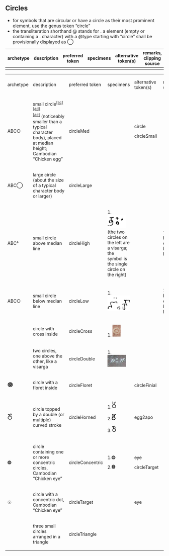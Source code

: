 ## Circles
- for symbols that are circular or have a circle as their most prominent element, use the genus token “circle”
- the transliteration shorthand @ stands for <g type="circle">.</g>
a <g> element (empty or containing a . character) with a @type starting with “circle” shall be provisionally displayed as ◯

|archetype|description|preferred token|specimens|alternative token(s)|remarks, clipping source|
|:-----:|:-----:|:-----:|:-----:|:-----:|:-----:|
|||||||

<table class="c52"><tbody><tr class="c16"><td class="c23" colspan="1" rowspan="1"><p class="c4"><span class="c1">archetype</span></p></td><td class="c32" colspan="1" rowspan="1"><p class="c4"><span class="c1">description</span></p></td><td class="c34" colspan="1" rowspan="1"><p class="c4"><span class="c1">preferred token</span></p></td><td class="c39" colspan="1" rowspan="1"><p class="c4"><span class="c1">specimens</span></p></td><td class="c39" colspan="1" rowspan="1"><p class="c4"><span class="c1">alternative token(s)</span></p></td><td class="c17" colspan="1" rowspan="1"><p class="c4"><span class="c1">remarks, clipping source</span></p></td></tr><tr class="c5"><td class="c8" colspan="1" rowspan="1"><p class="c4"><span class="c1">ABC&#9675;</span></p></td><td class="c33" colspan="1" rowspan="1"><p class="c4"><span class="c3 c25">small circle</span><sup><a href="#cmnt29" id="cmnt_ref29">[ac]</a></sup><sup><a href="#cmnt30" id="cmnt_ref30">[ad]</a></sup><sup><a href="#cmnt31" id="cmnt_ref31">[ae]</a></sup><span class="c1">&nbsp;(noticeably smaller than a typical character body), placed at median height; Cambodian &ldquo;Chicken egg&rdquo;</span></p></td><td class="c18" colspan="1" rowspan="1"><p class="c4"><span class="c1">circleMed</span></p></td><td class="c6" colspan="1" rowspan="1"><p class="c4 c21"><span class="c1"></span></p></td><td class="c6" colspan="1" rowspan="1"><p class="c4"><span class="c1">circle</span></p><p class="c4"><span class="c1">circleSmall</span></p></td><td class="c24" colspan="1" rowspan="1"><p class="c4 c21"><span class="c0"></span></p></td></tr><tr class="c5"><td class="c8" colspan="1" rowspan="1"><p class="c4"><span class="c1">ABC&#9711;</span></p></td><td class="c33" colspan="1" rowspan="1"><p class="c4"><span class="c1">large circle (about the size of a typical character body or larger)</span></p></td><td class="c18" colspan="1" rowspan="1"><p class="c4"><span class="c1">circleLarge</span></p></td><td class="c6" colspan="1" rowspan="1"><p class="c4 c21"><span class="c1"></span></p></td><td class="c6" colspan="1" rowspan="1"><p class="c4 c21"><span class="c1"></span></p></td><td class="c24" colspan="1" rowspan="1"><p class="c4 c21"><span class="c0"></span></p></td></tr><tr class="c5"><td class="c8" colspan="1" rowspan="1"><p class="c4"><span class="c1">ABC&deg;</span></p></td><td class="c33" colspan="1" rowspan="1"><p class="c4"><span class="c1">small circle above median line</span></p></td><td class="c18" colspan="1" rowspan="1"><p class="c4"><span class="c1">circleHigh</span></p></td><td class="c6" colspan="1" rowspan="1"><p class="c4"><span class="c3 c25">1. </span><span style="overflow: hidden; display: inline-block; margin: 0.00px 0.00px; border: 0.00px solid #000000; transform: rotate(0.00rad) translateZ(0px); -webkit-transform: rotate(0.00rad) translateZ(0px); width: 59.21px; height: 43.42px;"><img alt="" src="images/image33.png" style="width: 59.21px; height: 43.42px; margin-left: 0.00px; margin-top: 0.00px; transform: rotate(0.00rad) translateZ(0px); -webkit-transform: rotate(0.00rad) translateZ(0px);" title=""></span><span class="c1">(the two circles on the left are a visarga; the symbol is the single circle on the right)</span></p></td><td class="c6" colspan="1" rowspan="1"><p class="c4 c21"><span class="c1"></span></p></td><td class="c24" colspan="1" rowspan="1"><p class="c4"><span class="c0">1. tfb-badamicalukya-epigraphy/CalE01-Makarappi-Pulakesin2</span></p></td></tr><tr class="c5"><td class="c8" colspan="1" rowspan="1"><p class="c4"><span class="c3 c25">ABC</span><span class="c3 c25 c53">&#9675;</span></p></td><td class="c33" colspan="1" rowspan="1"><p class="c4"><span class="c1">small circle below median line</span></p></td><td class="c18" colspan="1" rowspan="1"><p class="c4"><span class="c1">circleLow</span></p></td><td class="c6" colspan="1" rowspan="1"><p class="c4"><span class="c3 c25">1. </span><span style="overflow: hidden; display: inline-block; margin: 0.00px 0.00px; border: 0.00px solid #000000; transform: rotate(0.00rad) translateZ(0px); -webkit-transform: rotate(0.00rad) translateZ(0px); width: 71.41px; height: 48.90px;"><img alt="" src="images/image43.png" style="width: 71.41px; height: 48.90px; margin-left: 0.00px; margin-top: 0.00px; transform: rotate(0.00rad) translateZ(0px); -webkit-transform: rotate(0.00rad) translateZ(0px);" title=""></span></p></td><td class="c6" colspan="1" rowspan="1"><p class="c4"><span class="c1">&nbsp;</span></p></td><td class="c24" colspan="1" rowspan="1"><p class="c4"><span class="c0">1. tfb-badamicalukya-epigraphy/CalE01-Makarappi-Pulakesin2</span></p></td></tr><tr class="c5"><td class="c8" colspan="1" rowspan="1"><p class="c4 c21"><span class="c1"></span></p></td><td class="c33" colspan="1" rowspan="1"><p class="c4"><span class="c1">circle with cross inside</span></p></td><td class="c18" colspan="1" rowspan="1"><p class="c4"><span class="c1">circleCross</span></p></td><td class="c6" colspan="1" rowspan="1"><p class="c4"><span class="c3 c25">1. </span><span style="overflow: hidden; display: inline-block; margin: 0.00px 0.00px; border: 0.00px solid #000000; transform: rotate(0.00rad) translateZ(0px); -webkit-transform: rotate(0.00rad) translateZ(0px); width: 25.81px; height: 37.54px;"><img alt="" src="images/image32.png" style="width: 25.81px; height: 37.54px; margin-left: 0.00px; margin-top: 0.00px; transform: rotate(0.00rad) translateZ(0px); -webkit-transform: rotate(0.00rad) translateZ(0px);" title=""></span></p></td><td class="c6" colspan="1" rowspan="1"><p class="c4"><span class="c1">&nbsp;</span></p></td><td class="c24" colspan="1" rowspan="1"><p class="c4"><span class="c0">&nbsp;</span></p></td></tr><tr class="c5"><td class="c8" colspan="1" rowspan="1"><p class="c4 c21"><span class="c1"></span></p></td><td class="c33" colspan="1" rowspan="1"><p class="c4"><span class="c1">two circles, one above the other, like a visarga</span></p></td><td class="c18" colspan="1" rowspan="1"><p class="c4"><span class="c1">circleDouble</span></p></td><td class="c6" colspan="1" rowspan="1"><p class="c4"><span class="c3 c25">1.</span><span style="overflow: hidden; display: inline-block; margin: 0.00px 0.00px; border: 0.00px solid #000000; transform: rotate(0.00rad) translateZ(0px); -webkit-transform: rotate(0.00rad) translateZ(0px); width: 59.41px; height: 38.10px;"><img alt="" src="images/image35.png" style="width: 59.41px; height: 38.10px; margin-left: 0.00px; margin-top: 0.00px; transform: rotate(0.00rad) translateZ(0px); -webkit-transform: rotate(0.00rad) translateZ(0px);" title=""></span></p></td><td class="c6" colspan="1" rowspan="1"><p class="c4"><span class="c1">&nbsp;</span></p></td><td class="c24" colspan="1" rowspan="1"><p class="c4"><span class="c0">&nbsp;</span></p></td></tr><tr class="c5"><td class="c8" colspan="1" rowspan="1"><p class="c4"><span style="overflow: hidden; display: inline-block; margin: 0.00px 0.00px; border: 0.00px solid #000000; transform: rotate(0.00rad) translateZ(0px); -webkit-transform: rotate(0.00rad) translateZ(0px); width: 16.53px; height: 16.53px;"><img alt="gomutra" src="images/image17.png" style="width: 16.53px; height: 16.53px; margin-left: 0.00px; margin-top: 0.00px; transform: rotate(0.00rad) translateZ(0px); -webkit-transform: rotate(0.00rad) translateZ(0px);" title=""></span></p></td><td class="c33" colspan="1" rowspan="1"><p class="c4"><span class="c1">circle with a floret inside</span></p></td><td class="c18" colspan="1" rowspan="1"><p class="c4"><span class="c1">circleFloret</span></p></td><td class="c6" colspan="1" rowspan="1"><p class="c4 c21"><span class="c1"></span></p></td><td class="c6" colspan="1" rowspan="1"><p class="c4"><span class="c1">circleFinial</span></p></td><td class="c24" colspan="1" rowspan="1"><p class="c4"><span class="c0">&nbsp;</span></p></td></tr><tr class="c5"><td class="c8" colspan="1" rowspan="1"><p class="c4"><span style="overflow: hidden; display: inline-block; margin: 0.00px 0.00px; border: 0.00px solid #000000; transform: rotate(0.00rad) translateZ(0px); -webkit-transform: rotate(0.00rad) translateZ(0px); width: 15.00px; height: 21.00px;"><img alt="2" src="images/image39.png" style="width: 15.00px; height: 21.00px; margin-left: 0.00px; margin-top: 0.00px; transform: rotate(0.00rad) translateZ(0px); -webkit-transform: rotate(0.00rad) translateZ(0px);" title=""></span></p></td><td class="c33" colspan="1" rowspan="1"><p class="c4"><span class="c1">circle topped by a double (or multiple) curved stroke</span></p></td><td class="c18" colspan="1" rowspan="1"><p class="c4"><span class="c1">circleHorned</span></p></td><td class="c6" colspan="1" rowspan="1"><p class="c4"><span class="c3 c25">1.</span><span style="overflow: hidden; display: inline-block; margin: 0.00px 0.00px; border: 0.00px solid #000000; transform: rotate(0.00rad) translateZ(0px); -webkit-transform: rotate(0.00rad) translateZ(0px); width: 16.20px; height: 23.73px;"><img alt="page90image59793952" src="images/image44.png" style="width: 16.20px; height: 23.73px; margin-left: 0.00px; margin-top: 0.00px; transform: rotate(0.00rad) translateZ(0px); -webkit-transform: rotate(0.00rad) translateZ(0px);" title=""></span></p><p class="c4"><span class="c3 c25">2.</span><span style="overflow: hidden; display: inline-block; margin: 0.00px 0.00px; border: 0.00px solid #000000; transform: rotate(0.00rad) translateZ(0px); -webkit-transform: rotate(0.00rad) translateZ(0px); width: 15.00px; height: 21.00px;"><img alt="gomutra" src="images/image60.png" style="width: 15.00px; height: 21.00px; margin-left: 0.00px; margin-top: 0.00px; transform: rotate(0.00rad) translateZ(0px); -webkit-transform: rotate(0.00rad) translateZ(0px);" title=""></span></p><p class="c4"><span class="c3 c25">3.</span><span style="overflow: hidden; display: inline-block; margin: 0.00px 0.00px; border: 0.00px solid #000000; transform: rotate(0.00rad) translateZ(0px); -webkit-transform: rotate(0.00rad) translateZ(0px); width: 16.53px; height: 21.00px;"><img alt="2" src="images/image37.png" style="width: 16.53px; height: 21.00px; margin-left: 0.00px; margin-top: 0.00px; transform: rotate(0.00rad) translateZ(0px); -webkit-transform: rotate(0.00rad) translateZ(0px);" title=""></span></p></td><td class="c6" colspan="1" rowspan="1"><p class="c4"><span class="c1">egg2apo</span></p></td><td class="c24" colspan="1" rowspan="1"><p class="c4"><span class="c0">&nbsp;</span></p></td></tr><tr class="c5"><td class="c8" colspan="1" rowspan="1"><p class="c4"><span style="overflow: hidden; display: inline-block; margin: 0.00px 0.00px; border: 0.00px solid #000000; transform: rotate(0.00rad) translateZ(0px); -webkit-transform: rotate(0.00rad) translateZ(0px); width: 12.93px; height: 12.93px;"><img alt="page90image59794160" src="images/image6.png" style="width: 12.93px; height: 12.93px; margin-left: 0.00px; margin-top: 0.00px; transform: rotate(0.00rad) translateZ(0px); -webkit-transform: rotate(0.00rad) translateZ(0px);" title=""></span></p></td><td class="c33" colspan="1" rowspan="1"><p class="c4"><span class="c1">circle containing one or more concentric circles, Cambodian &ldquo;Chicken eye&rdquo;</span></p></td><td class="c18" colspan="1" rowspan="1"><p class="c4"><span class="c3 c25">circle</span><span class="c1">Concentric</span></p></td><td class="c6" colspan="1" rowspan="1"><p class="c4"><span class="c3 c25">1.</span><span style="overflow: hidden; display: inline-block; margin: 0.00px 0.00px; border: 0.00px solid #000000; transform: rotate(0.00rad) translateZ(0px); -webkit-transform: rotate(0.00rad) translateZ(0px); width: 12.93px; height: 12.93px;"><img alt="page90image59794160" src="images/image6.png" style="width: 12.93px; height: 12.93px; margin-left: 0.00px; margin-top: 0.00px; transform: rotate(0.00rad) translateZ(0px); -webkit-transform: rotate(0.00rad) translateZ(0px);" title=""></span></p><p class="c4"><span class="c3 c25">2.</span><span style="overflow: hidden; display: inline-block; margin: 0.00px 0.00px; border: 0.00px solid #000000; transform: rotate(0.00rad) translateZ(0px); -webkit-transform: rotate(0.00rad) translateZ(0px); width: 12.60px; height: 13.73px;"><img alt="gomutra" src="images/image5.png" style="width: 12.60px; height: 13.73px; margin-left: 0.00px; margin-top: 0.00px; transform: rotate(0.00rad) translateZ(0px); -webkit-transform: rotate(0.00rad) translateZ(0px);" title=""></span></p></td><td class="c6" colspan="1" rowspan="1"><p class="c4"><span class="c1">eye</span></p><p class="c4"><span class="c1">circleTarget</span></p></td><td class="c24" colspan="1" rowspan="1"><p class="c4"><span class="c0">&nbsp;</span></p></td></tr><tr class="c5"><td class="c8" colspan="1" rowspan="1"><p class="c4"><span class="c1">&#9737;</span></p></td><td class="c33" colspan="1" rowspan="1"><p class="c4"><span class="c1">circle with a concentric dot, Cambodian &ldquo;Chicken eye&rdquo;</span></p></td><td class="c18" colspan="1" rowspan="1"><p class="c4"><span class="c3 c25">circleTarget</span></p></td><td class="c6" colspan="1" rowspan="1"><p class="c4 c21"><span class="c1"></span></p></td><td class="c6" colspan="1" rowspan="1"><p class="c4"><span class="c1">eye</span></p></td><td class="c24" colspan="1" rowspan="1"><p class="c4"><span class="c0">&nbsp;</span></p></td></tr><tr class="c5"><td class="c8" colspan="1" rowspan="1"><p class="c4"><span class="c1">&nbsp;</span></p></td><td class="c33" colspan="1" rowspan="1"><p class="c4"><span class="c1">three small circles arranged in a triangle</span></p></td><td class="c18" colspan="1" rowspan="1"><p class="c4"><span class="c1">circleTriangle</span></p></td><td class="c6" colspan="1" rowspan="1"><p class="c4 c21"><span class="c1"></span></p></td><td class="c6" colspan="1" rowspan="1"><p class="c4"><span class="c1">&nbsp;</span></p></td><td class="c24" colspan="1" rowspan="1"><p class="c4"><span class="c0">&nbsp;</span></p></td></tr></tbody></table>
